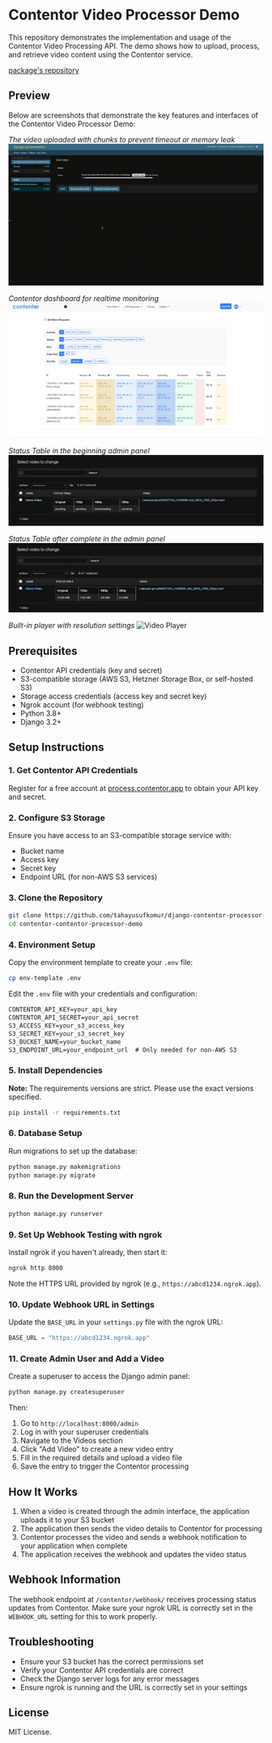 # Contentor Video Processor Demo

This repository demonstrates the implementation and usage of the Contentor Video Processing API. The demo shows how to upload, process, and retrieve video content using the Contentor service.

[package's repository](https://github.com/tahayusufkomur/django-contentor-video-processor)

## Preview

Below are screenshots that demonstrate the key features and interfaces of the Contentor Video Processor Demo:

*The video uploaded with chunks to prevent timeout or memory leak*
![Video Upload Interface](/docs/upload.gif)

*Contentor dashboard for realtime monitoring*
![Results Dashboard](/docs/contentor-dashboard.png)

*Status Table in the beginning admin panel*
![Status Table](/docs/status-table-1.png)

*Status Table after complete in the admin panel*
![Status Table](/docs/status-table-2.png)

*Built-in player with resolution settings*
![Video Player](/docs/video_player.gif)

## Prerequisites

- Contentor API credentials (key and secret)
- S3-compatible storage (AWS S3, Hetzner Storage Box, or self-hosted S3)
- Storage access credentials (access key and secret key)
- Ngrok account (for webhook testing)
- Python 3.8+
- Django 3.2+

## Setup Instructions

### 1. Get Contentor API Credentials

Register for a free account at [process.contentor.app](https://process.contentor.app) to obtain your API key and secret.

### 2. Configure S3 Storage

Ensure you have access to an S3-compatible storage service with:
- Bucket name
- Access key
- Secret key
- Endpoint URL (for non-AWS S3 services)

### 3. Clone the Repository

```bash
git clone https://github.com/tahayusufkomur/django-contentor-processor-demo.git
cd contentor-contentor-processor-demo
```

### 4. Environment Setup

Copy the environment template to create your `.env` file:

```bash
cp env-template .env
```

Edit the `.env` file with your credentials and configuration:

```
CONTENTOR_API_KEY=your_api_key
CONTENTOR_API_SECRET=your_api_secret
S3_ACCESS_KEY=your_s3_access_key
S3_SECRET_KEY=your_s3_secret_key
S3_BUCKET_NAME=your_bucket_name
S3_ENDPOINT_URL=your_endpoint_url  # Only needed for non-AWS S3
```

### 5. Install Dependencies

**Note:** The requirements versions are strict. Please use the exact versions specified.

```bash
pip install -r requirements.txt
```

### 6. Database Setup

Run migrations to set up the database:

```bash
python manage.py makemigrations
python manage.py migrate
```

### 8. Run the Development Server

```bash
python manage.py runserver
```

### 9. Set Up Webhook Testing with ngrok

Install ngrok if you haven't already, then start it:

```bash
ngrok http 8000
```

Note the HTTPS URL provided by ngrok (e.g., `https://abcd1234.ngrok.app`).

### 10. Update Webhook URL in Settings

Update the `BASE_URL` in your `settings.py` file with the ngrok URL:

```python
BASE_URL = "https://abcd1234.ngrok.app"
```

### 11. Create Admin User and Add a Video

Create a superuser to access the Django admin panel:

```bash
python manage.py createsuperuser
```

Then:
1. Go to `http://localhost:8000/admin`
2. Log in with your superuser credentials
3. Navigate to the Videos section
4. Click "Add Video" to create a new video entry
5. Fill in the required details and upload a video file
6. Save the entry to trigger the Contentor processing

## How It Works

1. When a video is created through the admin interface, the application uploads it to your S3 bucket
2. The application then sends the video details to Contentor for processing
3. Contentor processes the video and sends a webhook notification to your application when complete
4. The application receives the webhook and updates the video status

## Webhook Information

The webhook endpoint at `/contentor/webhook/` receives processing status updates from Contentor. Make sure your ngrok URL is correctly set in the `WEBHOOK_URL` setting for this to work properly.

## Troubleshooting

- Ensure your S3 bucket has the correct permissions set
- Verify your Contentor API credentials are correct
- Check the Django server logs for any error messages
- Ensure ngrok is running and the URL is correctly set in your settings

## License

MIT License.
```